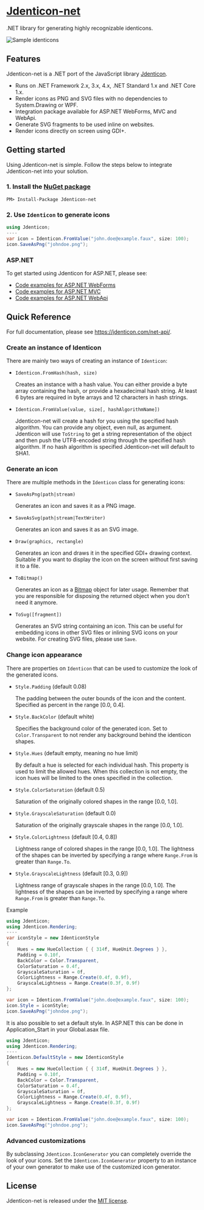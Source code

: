 # [Jdenticon-net](https://jdenticon.com)
.NET library for generating highly recognizable identicons.

![Sample identicons](https://jdenticon.com/hosted/github-samples.png)

## Features
Jdenticon-net is a .NET port of the JavaScript library [Jdenticon](https://github.com/dmester/jdenticon).

* Runs on .NET Framework 2.x, 3.x, 4.x, .NET Standard 1.x and .NET Core 1.x.
* Render icons as PNG and SVG files with no dependencies to System.Drawing or WPF.
* Integration package available for ASP.NET WebForms, MVC and WebApi.
* Generate SVG fragments to be used inline on websites.
* Render icons directly on screen using GDI+.

## Getting started
Using Jdenticon-net is simple. Follow the steps below to integrate Jdenticon-net into your solution.

### 1. Install the [NuGet package](https://www.nuget.org/packages/Jdenticon-net/)
```
PM> Install-Package Jdenticon-net
```

### 2. Use `Identicon` to generate icons
```csharp
using Jdenticon;
----
var icon = Identicon.FromValue("john.doe@example.faux", size: 100);
icon.SaveAsPng("johndoe.png");
```

### ASP.NET
To get started using Jdenticon for ASP.NET, please see:

* [Code examples for ASP.NET WebForms](https://jdenticon.com/net-api/html/N_Jdenticon_AspNet_WebForms.htm)
* [Code examples for ASP.NET MVC](https://jdenticon.com/net-api/html/N_Jdenticon_AspNet_Mvc.htm)
* [Code examples for ASP.NET WebApi](https://jdenticon.com/net-api/html/N_Jdenticon_AspNet_WebApi.htm)

## Quick Reference
For full documentation, please see https://jdenticon.com/net-api/.

### Create an instance of Identicon
There are mainly two ways of creating an instance of `Identicon`:

* `Identicon.FromHash(hash, size)`

  Creates an instance with a hash value. You can either provide a byte array containing the hash, or 
  provide a hexadecimal hash string. At least 6 bytes are required in byte arrays and 12 characters 
  in hash strings.
  
* `Identicon.FromValue(value, size[, hashAlgorithmName])`

  Jdenticon-net will create a hash for you using the specified hash algorithm. You can provide any 
  object, even null, as argument. Jdenticon will use `ToString` to get a string representation of the 
  object and then push the UTF8-encoded string through the specified hash algorithm. If no hash 
  algorithm is specified Jdenticon-net will default to SHA1.

### Generate an icon
There are multiple methods in the `Identicon` class for generating icons:

* `SaveAsPng(path|stream)`

  Generates an icon and saves it as a PNG image.
  
* `SaveAsSvg(path|stream|TextWriter)`

  Generates an icon and saves it as an SVG image.
  
* `Draw(graphics, rectangle)`

  Generates an icon and draws it in the specified GDI+ drawing context. Suitable if you want to 
  display the icon on the screen without first saving it to a file.
  
* `ToBitmap()`

  Generates an icon as a [Bitmap](https://msdn.microsoft.com/en-us/library/system.drawing.bitmap(v=vs.110).aspx)
  object for later usage. Remember that you are responsible for disposing the returned object when you don't 
  need it anymore.

* `ToSvg([fragment])`

  Generates an SVG string containing an icon. This can be useful for embedding icons in other SVG files or
  inlining SVG icons on your website. For creating SVG files, please use `Save`.
  
### Change icon appearance
There are properties on `Identicon` that can be used to customize the look of the generated icons.

* `Style.Padding` (default 0.08)

  The padding between the outer bounds of the icon and the content. Specified as percent in the range
  [0.0, 0.4].

* `Style.BackColor` (default white)

  Specifies the background color of the generated icon. Set to `Color.Transparent` to not render any 
  background behind the identicon shapes.
  
* `Style.Hues` (default empty, meaning no hue limit)

  By default a hue is selected for each individual hash. This property is used to limit the allowed
  hues. When this collection is not empty, the icon hues will be limited to the ones specified in
  the collection. 
  
* `Style.ColorSaturation` (default 0.5)
  
  Saturation of the originally colored shapes in the range [0.0, 1.0].
  
* `Style.GrayscaleSaturation` (default 0.0)
  
  Saturation of the originally grayscale shapes in the range [0.0, 1.0].
  
* `Style.ColorLightness` (default [0.4, 0.8])

  Lightness range of colored shapes in the range [0.0, 1.0]. The lightness of the shapes can be inverted by
  specifying a range where `Range.From` is greater than `Range.To`.
  
* `Style.GrayscaleLightness` (default [0.3, 0.9])

  Lightness range of grayscale shapes in the range [0.0, 1.0]. The lightness of the shapes can be inverted by
  specifying a range where `Range.From` is greater than `Range.To`.
  
Example

```csharp
using Jdenticon;
using Jdenticon.Rendering;
----
var iconStyle = new IdenticonStyle
{
    Hues = new HueCollection { { 314f, HueUnit.Degrees } },
    Padding = 0.10f,
    BackColor = Color.Transparent,
    ColorSaturation = 0.4f,
    GrayscaleSaturation = 0f,
    ColorLightness = Range.Create(0.4f, 0.9f),
    GrayscaleLightness = Range.Create(0.3f, 0.9f)
};

var icon = Identicon.FromValue("john.doe@example.faux", size: 100);
icon.Style = iconStyle;
icon.SaveAsPng("johndoe.png");
```

It is also possible to set a default style. In ASP.NET this can be done in Application_Start in your Global.asax file.

```csharp
using Jdenticon;
using Jdenticon.Rendering;
----
Identicon.DefaultStyle = new IdenticonStyle
{
    Hues = new HueCollection { { 314f, HueUnit.Degrees } },
    Padding = 0.10f,
    BackColor = Color.Transparent,
    ColorSaturation = 0.4f,
    GrayscaleSaturation = 0f,
    ColorLightness = Range.Create(0.4f, 0.9f),
    GrayscaleLightness = Range.Create(0.3f, 0.9f)
};

var icon = Identicon.FromValue("john.doe@example.faux", size: 100);
icon.SaveAsPng("johndoe.png");
```
  
### Advanced customizations
By subclassing `Jdenticon.IconGenerator` you can completely override the look of your icons. Set the
`Identicon.IconGenerator` property to an instance of your own generator to make use of the customized 
icon generator.

## License
Jdenticon-net is released under the [MIT license](https://github.com/dmester/jdenticon-net/blob/master/LICENSE.txt).
